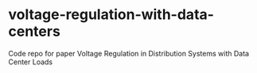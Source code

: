 # voltage-regulation-with-data-centers
Code repo for paper Voltage Regulation in Distribution Systems with Data Center Loads

